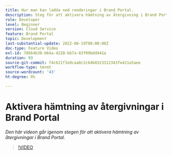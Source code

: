 ```yaml
---
title: Hur man kan ladda ned renderingar i Brand Portal.
description: Steg för att aktivera hämtning av återgivning i Brand Portal
role: Developer
level: Beginner
version: Cloud Service
feature: Brand Portal
topic: Development
last-substantial-update: 2022-06-19T00:00:00Z
doc-type: Feature Video
exl-id: 78664b38-b64a-4220-bb7a-83f09bdd441a
duration: 93
source-git-commit: f4c621f3a9caa8c2c64b8323312343fe421a5aee
workflow-type: tm+mt
source-wordcount: '43'
ht-degree: 0%

---
```


# Aktivera hämtning av återgivningar i Brand Portal

*Den här videon går igenom stegen för att aktivera hämtning av återgivningar i Brand Portal.*

>[!VIDEO](https://video.tv.adobe.com/v/335449?quality=12&learn=on)
